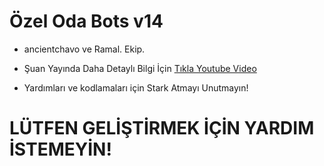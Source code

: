 # Özel Oda Bots v14

- ancientchavo ve Ramal. Ekip.

- Şuan Yayında Daha Detaylı Bilgi İçin [Tıkla Youtube Video](https://youtu.be/3q7CmpNzGu4?si=QOc83nfIl4B38x22)

- Yardımları ve kodlamaları için Stark Atmayı Unutmayın!

# LÜTFEN GELİŞTİRMEK İÇİN YARDIM İSTEMEYİN!

